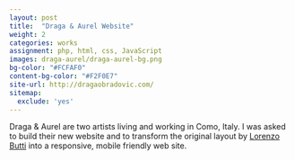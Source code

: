 ```yaml
---
layout: post
title:  "Draga & Aurel Website"
weight: 2
categories: works
assignment: php, html, css, JavaScript
images: draga-aurel/draga-aurel-bg.png
bg-color: "#FCFAF0"
content-bg-color: "#F2F0E7"
site-url: http://dragaobradovic.com/
sitemap:
  exclude: 'yes'
---
```

Draga & Aurel are two artists living and working in Como, Italy. I was asked to build their new website and to transform the original layout by [Lorenzo Butti](http://lorenzobutti.com) into a responsive, mobile friendly web site.
